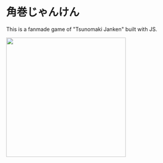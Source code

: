 # 角巻じゃんけん

This is a fanmade game of "Tsunomaki Janken" built with JS.

<img width="320" src="https://github.com/nothoru/Tsunomaki-Janken/blob/main/images/rps.png" width='1000' >
